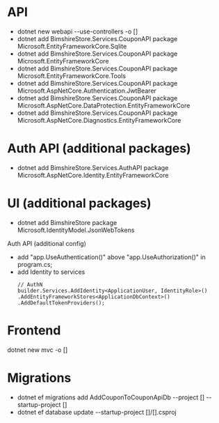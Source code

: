 API
===
- dotnet new webapi --use-controllers -o [<project-name>]
- dotnet add BimshireStore.Services.CouponAPI package Microsoft.EntityFrameworkCore.Sqlite
- dotnet add BimshireStore.Services.CouponAPI package Microsoft.EntityFrameworkCore 
- dotnet add BimshireStore.Services.CouponAPI package Microsoft.EntityFrameworkCore.Tools
- dotnet add BimshireStore.Services.CouponAPI package Microsoft.AspNetCore.Authentication.JwtBearer
- dotnet add BimshireStore.Services.CouponAPI package Microsoft.AspNetCore.DataProtection.EntityFrameworkCore
- dotnet add BimshireStore.Services.CouponAPI package Microsoft.AspNetCore.Diagnostics.EntityFrameworkCore

Auth API (additional packages)
===
- dotnet add BimshireStore.Services.AuthAPI package Microsoft.AspNetCore.Identity.EntityFrameworkCore

UI (additional packages)
===
- dotnet add BimshireStore package Microsoft.IdentityModel.JsonWebTokens

Auth API (additional config)
- add "app.UseAuthentication()" above "app.UseAuthorization()" in program.cs;
- add Identity to services
    ```
    // AuthN
    builder.Services.AddIdentity<ApplicationUser, IdentityRole>()
    .AddEntityFrameworkStores<ApplicationDbContext>()
    .AddDefaultTokenProviders();
    ```


Frontend
===
dotnet new mvc -o [<project-name>]


Migrations
===
- dotnet ef migrations add AddCouponToCouponApiDb --project [<project-with-dbcontext>] --startup-project [<main-project>]
- dotnet ef database update --startup-project [<main-project>]/[<main-project>].csproj